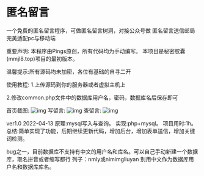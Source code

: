 # 匿名留言
一个免费的匿名留言程序，可做匿名留言树洞，对接公众号做 匿名留言送信邮局
完美适配pc与移动端

重要声明:
本程序由Pings原创，所有代码均为手动编写。
本项目是秘密胶囊(mmjl8.top)项目的最初版本。


温馨提示:所有源码均未加密，各位有基础的自寻二开

使用教程:
1.上传源码到你的服务器或者虚拟主机上

2.修改common.php文件中的数据库用户名，密码，数据库名后保存即可


首页截图:
![img](http://pan.dkpoi.com/view.php/caa8b8091e30a0e4d8b5132c6c81ba3f.png)
写留言:
![img](http://pan.dkpoi.com/view.php/2cf60552ba88027b0f3fa658b33d7170.png)
查留言:
![img](http://pan.dkpoi.com/view.php/1e9ab187341d6e742908b8f867e32da8.png)


ver1.0 2022-04-13
原理:mysql写入与查询。
实现:php+mysql。
项目用时:1h。
总结:简单实现了功能，后期继续更新代码，增加后台，增加表单送信，增加关键词检测。

bug之一，目前数据库不支持有中文的用户名和库名。可以自己手动新建一个数据库，取名拼音或者缩写都行 列子：nmly或nimimgliuyan  别用中文作为数据库用户名和数据库库名。


